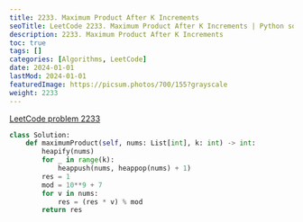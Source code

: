 ```yaml
---
title: 2233. Maximum Product After K Increments
seoTitle: LeetCode 2233. Maximum Product After K Increments | Python solution and explanation
description: 2233. Maximum Product After K Increments
toc: true
tags: []
categories: [Algorithms, LeetCode]
date: 2024-01-01
lastMod: 2024-01-01
featuredImage: https://picsum.photos/700/155?grayscale
weight: 2233
---
```


[LeetCode problem 2233](https://leetcode.com/problems/maximum-product-after-k-increments/)

```python
class Solution:
    def maximumProduct(self, nums: List[int], k: int) -> int:
        heapify(nums)
        for _ in range(k):
            heappush(nums, heappop(nums) + 1)
        res = 1
        mod = 10**9 + 7
        for v in nums:
            res = (res * v) % mod
        return res

```
